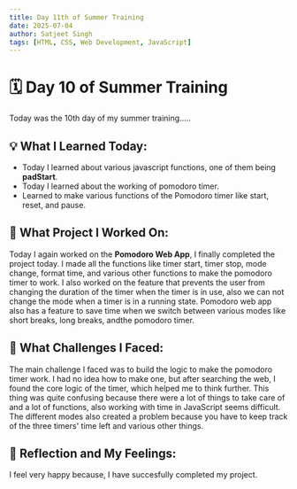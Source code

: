 ```yaml
---
title: Day 11th of Summer Training
date: 2025-07-04
author: Satjeet Singh
tags: [HTML, CSS, Web Development, JavaScript]
---
```


# 🗓️ Day 10 of Summer Training
Today was the 10th day of my summer training.....

## 💡 What I Learned Today:
- Today I learned about various javascript functions, one of them being **padStart**.
- Today I learned about the working of pomodoro timer.
- Learned to make various functions of the Pomodoro timer like start, reset, and pause.

## 📝 What Project I Worked On:
Today I again worked on the **Pomodoro Web App**, I finally completed the project today. I made all the functions like timer start, timer stop, mode change, format time, and various other functions to make the pomodoro
timer to work. I also worked on the feature that prevents the user from changing the duration of the timer when the timer is in use, also we can not change the mode when a timer is in a  running state. Pomodoro web app 
also has a feature to save time when we switch between various modes like short breaks, long breaks, andthe  pomodoro timer.

## 🎯 What Challenges I Faced:
The main challenge I faced was to build the logic to make the pomodoro timer work. I had no idea how to make one, but after searching the web, I found the core logic of the timer, which helped me to think 
further. This thing was quite confusing because there were a lot of things to take care of and a lot of functions, also working with time in JavaScript seems difficult. The different modes also created a problem 
because you have to keep track of the three timers' time left and various other things.

## 💭 Reflection and My Feelings:
I feel very happy because, I have succesfully completed my project.
